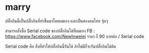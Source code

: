 # marry
ปลั๊กอินนี้เป็นปลั๊กอินที่ทำขึ้นมาโดยผมเอง และเป็นของคนไทย จุ้บๆ

สามารถสั่งซื้อ Serial code ของปลั๊กอินได้ที่ผมเอง
FB : https://www.facebook.com/Newlnweiei
ราคา ก็ 90 บาทต่อ / Serial code

Serial code คือ สิ่งที่ทำให้ปลั๊กอินนี้รันได้ ถ้าไม่มีก็จะรันปลั๊กอินไม่ติด
